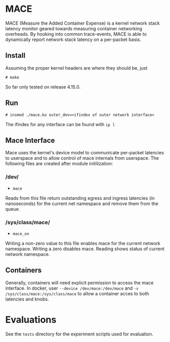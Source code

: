# MACE

MACE (Measure the Added Container Expense) is a kernel network stack latency monitor geared towards measuring container networking overheads.
By hooking into common trace-events, MACE is able to dynamically report network stack latency on a per-packet basis.

## Install

Assuming the proper kernel headers are where they should be, just

```
# make
```
So far only tested on release 4.15.0.

## Run

```
# insmod ./mace.ko outer_dev=<ifindex of outer network interface>
```
The ifindex for any interface can be found with `ip l`

## Mace Interface

Mace uses the kernel's device model to communicate per-packet latencies to userspace and to allow control of mace internals from userspace.
The following files are created after module initilization:

### /dev/

* `mace`

Reads from this file return outstanding egress and ingress latencies (in nanoseconds) for the current net namespace and remove them from the queue.


### /sys/class/mace/

* `mace_on`

Writing a non-zero value to this file enables mace for the current network
namespace. Writing a zero disables mace. Reading shows status of current
network namespace.

## Containers

Generally, containers will need explicit permission to access the mace interface.
In docker, user `--device /dev/mace:/dev/mace` and `-v /sys/class/mace:/sys/class/mace` to allow a container acces to both latencies and knobs.

# Evaluations

See the `tests` directory for the experiment scripts used for evaluation.
